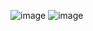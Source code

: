 ![image](https://github.com/muthiasasi19/167_exeDua/assets/126458889/4d6f791e-a8ca-4a88-b91b-1af3eb07d674)
![image](https://github.com/muthiasasi19/167_exeDua/assets/126458889/a6d10b3b-9413-49ab-aca3-63ffe04b4826)
